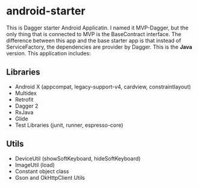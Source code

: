 # android-starter

This is Dagger starter Android Applicatin. I named it MVP-Dagger, but the only thing that is connected to MVP is the BaseContract interface. The difference between this app and the base starter app is that instead of ServiceFactory, the dependencies are provider by Dagger. This is the **Java** version. This application includes:

## Libraries

* Android X (appcompat, legacy-support-v4, cardview, constraintlayout)
* Multidex
* Retrofit
* Dagger 2
* RxJava
* Glide
* Test Libraries (junit, runner, espresso-core)

## Utils

* DeviceUtil (showSoftKeyboard, hideSoftKeyboard)
* ImageUtil (load)
* Constant object class
* Gson and OkHttpClient Utils